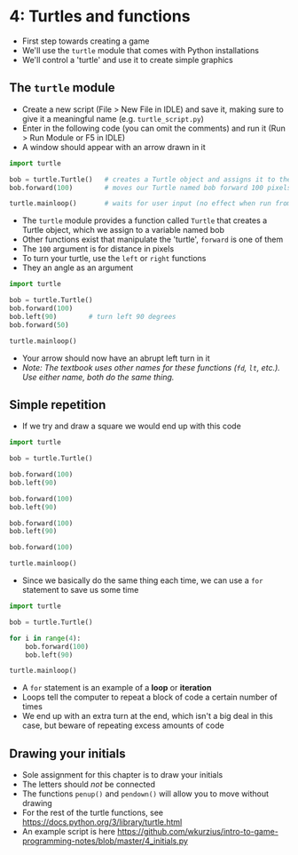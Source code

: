 # 4: Turtles and functions

- First step towards creating a game
- We'll use the `turtle` module that comes with Python installations
- We'll control a 'turtle' and use it to create simple graphics

## The `turtle` module

- Create a new script (File > New File in IDLE) and save it, making sure to give it a meaningful name (e.g. `turtle_script.py`)
- Enter in the following code (you can omit the comments) and run it (Run > Run Module or F5 in IDLE)
- A window should appear with an arrow drawn in it

```python
import turtle

bob = turtle.Turtle()   # creates a Turtle object and assigns it to the variable bob
bob.forward(100)        # moves our Turtle named bob forward 100 pixels

turtle.mainloop()       # waits for user input (no effect when run from IDLE)
```

- The `turtle` module provides a function called `Turtle` that creates a Turtle object, which we assign to a variable named bob
- Other functions exist that manipulate the 'turtle', `forward` is one of them
- The `100` argument is for distance in pixels
- To turn your turtle, use the `left` or `right` functions
- They an angle as an argument

```python
import turtle

bob = turtle.Turtle()
bob.forward(100)
bob.left(90)        # turn left 90 degrees
bob.forward(50)

turtle.mainloop()
```

- Your arrow should now have an abrupt left turn in it
- _Note: The textbook uses other names for these functions (`fd`, `lt`, etc.). Use either name, both do the same thing._

## Simple repetition

- If we try and draw a square we would end up with this code

```python
import turtle

bob = turtle.Turtle()

bob.forward(100)
bob.left(90)

bob.forward(100)
bob.left(90)

bob.forward(100)
bob.left(90)

bob.forward(100)

turtle.mainloop()
```

- Since we basically do the same thing each time, we can use a `for` statement to save us some time

```python
import turtle

bob = turtle.Turtle()

for i in range(4):
    bob.forward(100)
    bob.left(90)

turtle.mainloop()
```

- A `for` statement is an example of a **loop** or **iteration**
- Loops tell the computer to repeat a block of code a certain number of times
- We end up with an extra turn at the end, which isn't a big deal in this case, but beware of repeating excess amounts of code

## Drawing your initials

- Sole assignment for this chapter is to draw your initials
- The letters should _not_ be connected
- The functions `penup()` and `pendown()` will allow you to move without drawing
- For the rest of the turtle functions, see <https://docs.python.org/3/library/turtle.html>
- An example script is here <https://github.com/wkurzius/intro-to-game-programming-notes/blob/master/4_initials.py>